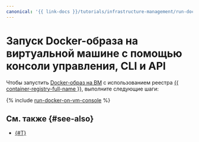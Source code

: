 ```yaml
---
canonical: '{{ link-docs }}/tutorials/infrastructure-management/run-docker-on-vm/console'
---
```


# Запуск Docker-образа на виртуальной машине с помощью консоли управления, CLI и API

Чтобы запустить [Docker-образ на ВМ](index.md) с использованием реестра [{{ container-registry-full-name }}](../../container-registry/), выполните следующие шаги:

{% include [run-docker-on-vm-console](../../../_tutorials/infrastructure/run-docker-on-vm-console.md) %}

## См. также {#see-also}

* [{#T}](terraform.md)